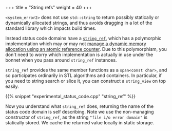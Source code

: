 +++
title = "String refs"
weight = 40
+++

`<system_error2>` does not use `std::string` to return possibly statically
or dynamically allocated strings, and thus avoids dragging in a lot of the
standard library which impacts build times.

Instead status code domains have a [`string_ref`](https://ned14.github.io/status-code/doc_status_code_domain.html#standardese-system_error2__status_code_domain__string_ref),
which has a polymorphic implementation which may or may not [manage a dynamic
memory allocation using an atomic reference counter](https://ned14.github.io/status-code/doc_status_code_domain.html#standardese-system_error2__status_code_domain__atomic_refcounted_string_ref). Due to this polymorphism, you don't
need to worry which implementation is actually in use under the bonnet
when you pass around `string_ref` instances.

`string_ref` provides the same member functions as a `span<const char>`,
and so participates ordinarily in STL algorithms and containers. In
particular, if you need to string search or slice it, you can construct a
`string_view` on top easily.

{{% snippet "experimental_status_code.cpp" "string_ref" %}}

Now you understand what `string_ref` does, returning the name of the
status code domain is self describing. Note we use the non-managing
constructor of `string_ref`, as the string `"file i/o error domain"`
is statically stored. We cache the returned value locally in static
storage.
